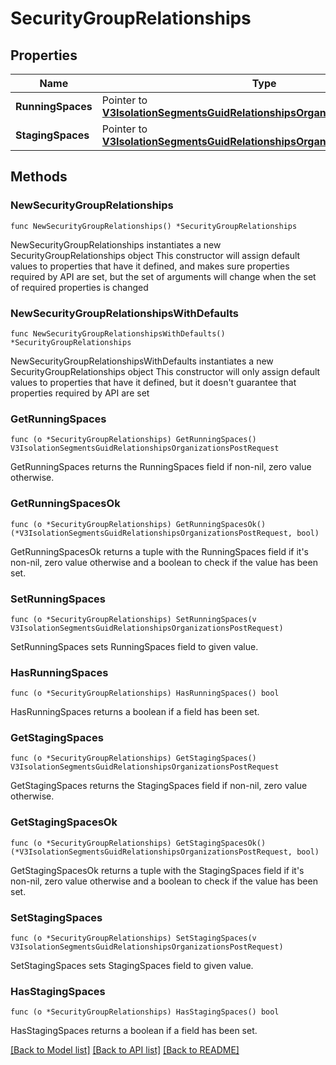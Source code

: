 # SecurityGroupRelationships

## Properties

Name | Type | Description | Notes
------------ | ------------- | ------------- | -------------
**RunningSpaces** | Pointer to [**V3IsolationSegmentsGuidRelationshipsOrganizationsPostRequest**](V3IsolationSegmentsGuidRelationshipsOrganizationsPostRequest.md) |  | [optional] 
**StagingSpaces** | Pointer to [**V3IsolationSegmentsGuidRelationshipsOrganizationsPostRequest**](V3IsolationSegmentsGuidRelationshipsOrganizationsPostRequest.md) |  | [optional] 

## Methods

### NewSecurityGroupRelationships

`func NewSecurityGroupRelationships() *SecurityGroupRelationships`

NewSecurityGroupRelationships instantiates a new SecurityGroupRelationships object
This constructor will assign default values to properties that have it defined,
and makes sure properties required by API are set, but the set of arguments
will change when the set of required properties is changed

### NewSecurityGroupRelationshipsWithDefaults

`func NewSecurityGroupRelationshipsWithDefaults() *SecurityGroupRelationships`

NewSecurityGroupRelationshipsWithDefaults instantiates a new SecurityGroupRelationships object
This constructor will only assign default values to properties that have it defined,
but it doesn't guarantee that properties required by API are set

### GetRunningSpaces

`func (o *SecurityGroupRelationships) GetRunningSpaces() V3IsolationSegmentsGuidRelationshipsOrganizationsPostRequest`

GetRunningSpaces returns the RunningSpaces field if non-nil, zero value otherwise.

### GetRunningSpacesOk

`func (o *SecurityGroupRelationships) GetRunningSpacesOk() (*V3IsolationSegmentsGuidRelationshipsOrganizationsPostRequest, bool)`

GetRunningSpacesOk returns a tuple with the RunningSpaces field if it's non-nil, zero value otherwise
and a boolean to check if the value has been set.

### SetRunningSpaces

`func (o *SecurityGroupRelationships) SetRunningSpaces(v V3IsolationSegmentsGuidRelationshipsOrganizationsPostRequest)`

SetRunningSpaces sets RunningSpaces field to given value.

### HasRunningSpaces

`func (o *SecurityGroupRelationships) HasRunningSpaces() bool`

HasRunningSpaces returns a boolean if a field has been set.

### GetStagingSpaces

`func (o *SecurityGroupRelationships) GetStagingSpaces() V3IsolationSegmentsGuidRelationshipsOrganizationsPostRequest`

GetStagingSpaces returns the StagingSpaces field if non-nil, zero value otherwise.

### GetStagingSpacesOk

`func (o *SecurityGroupRelationships) GetStagingSpacesOk() (*V3IsolationSegmentsGuidRelationshipsOrganizationsPostRequest, bool)`

GetStagingSpacesOk returns a tuple with the StagingSpaces field if it's non-nil, zero value otherwise
and a boolean to check if the value has been set.

### SetStagingSpaces

`func (o *SecurityGroupRelationships) SetStagingSpaces(v V3IsolationSegmentsGuidRelationshipsOrganizationsPostRequest)`

SetStagingSpaces sets StagingSpaces field to given value.

### HasStagingSpaces

`func (o *SecurityGroupRelationships) HasStagingSpaces() bool`

HasStagingSpaces returns a boolean if a field has been set.


[[Back to Model list]](../README.md#documentation-for-models) [[Back to API list]](../README.md#documentation-for-api-endpoints) [[Back to README]](../README.md)


